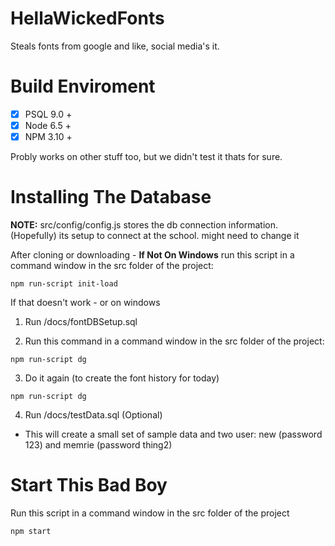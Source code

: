 # HellaWickedFonts
 Steals fonts from google and like, social media's it.
 
 # Build Enviroment
-  [x] PSQL 9.0 +
-  [x] Node 6.5 +
 - [x] NPM 3.10 +

 Probly works on other stuff too, but we didn't test it thats for sure.
 
 # Installing The Database 

__NOTE:__ src/config/config.js stores the db connection information. (Hopefully) its setup to connect at the school. might need to change it

 After cloning or downloading -
__If Not On Windows__ run this script in a command window in the src folder of the project:

 ```
npm run-script init-load
```
 
If that doesn't work - or on windows
 
1) Run /docs/fontDBSetup.sql

2) Run this command in a command window in the src folder of the project:

```
npm run-script dg
```

3) Do it again (to create the font history for today)

```
npm run-script dg
```
    
4) Run /docs/testData.sql (Optional) 

- This will create a small set of sample data and two user: new (password 123) and memrie (password thing2)
    
# Start This Bad Boy
Run this script in a command window in the src folder of the project

```
npm start
```
